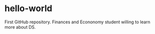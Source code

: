 # hello-world
First GitHub repository.
Finances and Econonomy student willing to learn more about DS.
